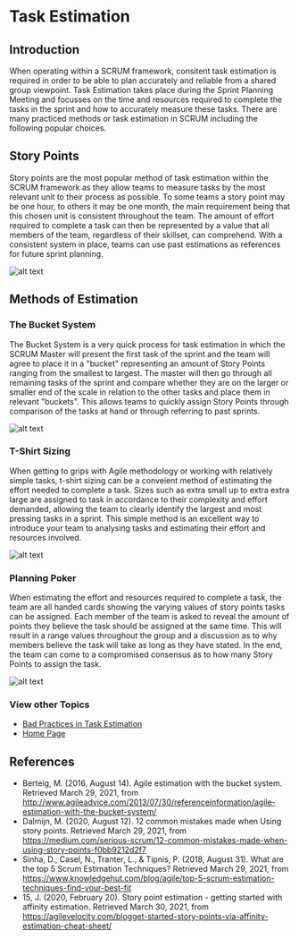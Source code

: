 # Task Estimation

## Introduction 
When operating within a SCRUM framework, consitent task estimation is required in order to be able to plan accurately and reliable from a shared group viewpoint.
Task Estimation takes place during the Sprint Planning Meeting and focusses on the time and resources required to complete the tasks in the sprint and how to accurately measure these tasks.
There are many practiced methods or task estimation in SCRUM including the following popular choices.

## Story Points
Story points are the most popular method of task estimation within the SCRUM framework as they allow teams to measure tasks by the most relevant unit to their process as possible. To some teams a story point may be one hour, to others it may be one month, the main requirement being that this chosen unit is consistent throughout the team. The amount of effort required to complete a task can then be represented by a value that all members of the team, regardless of their skillset, can comprehend. With a consistent system in place, teams can use past estimations as references for future sprint planning.

![alt text](https://d2o2utebsixu4k.cloudfront.net/media/images/1535700232368-image5.png  "An example of Story Points as a method of Task Estimation for building projects." )

## Methods of Estimation

### The Bucket System
The Bucket System is a very quick process for task estimation in which the SCRUM Master will present the first task of the sprint and the team will agree to place it in a "bucket" representing an amount of Story Points ranging from the smallest to largest. The master will then go through all remaining tasks of the sprint and compare whether they are on the larger or smaller end of the scale in relation to the other tasks and place them in relevant "buckets". This allows teams to quickly assign Story Points through comparison of the tasks at hand or through referring to past sprints.

![alt text](https://www.netsolutions.com/insights/wp-content/uploads/2020/07/Estimatng-the-Agile-Project-Using-The-Bucket-Theory.jpg "An example of The Bucket System in use.")


### T-Shirt Sizing
When getting to grips with Agile methodology or working with relatively simple tasks, t-shirt sizing can be a conveient method of estimating the effort needed to complete a task. Sizes such as extra small up to extra extra large are assigned to task in accordance to their complexity and effort demanded, allowing the team to clearly identify the largest and most pressing tasks in a sprint. This simple method is an excellent way to introduce your team to analysing tasks and estimating their effort and resources involved. 

![alt text](https://csharpcorner.azureedge.net/article/agile-story-point-estimation-techniques2/Images/User_Story-TshirtSize.JPG "T-Shirt Sizing.")

### Planning Poker
When estimating the effort and resources required to complete a task, the team are all handed cards showing the varying values of story points tasks can be assigned. Each member of the team is asked to reveal the amount of points they believe the task should be assigned at the same time. This will result in a range values throughout the group and a discussion as to why members believe the task will take as long as they have stated. In the end, the team can come to a compromised consensus as to how many Story Points to assign the task.

![alt text](https://www.mountaingoatsoftware.com/uploads/blog/poker-discussion.png "Planning Poker in progress.")

### View other Topics
* [Bad Practices in Task Estimation](/TaskEstimation/BadPractices.md)
* [Home Page](../README.MD)

## References
* Berteig, M. (2016, August 14). Agile estimation with the bucket system. Retrieved March 29, 2021, from http://www.agileadvice.com/2013/07/30/referenceinformation/agile-estimation-with-the-bucket-system/
* Dalmijn, M. (2020, August 12). 12 common mistakes made when Using story points. Retrieved March 29, 2021, from https://medium.com/serious-scrum/12-common-mistakes-made-when-using-story-points-f0bb9212d2f7
* Sinha, D., Casel, N., Tranter, L., &amp; Tipnis, P. (2018, August 31). What are the top 5 Scrum Estimation Techniques? Retrieved March 29, 2021, from https://www.knowledgehut.com/blog/agile/top-5-scrum-estimation-techniques-find-your-best-fit
* 15, J. (2020, February 20). Story point estimation - getting started with affinity estimation. Retrieved March 30, 2021, from https://agilevelocity.com/blogget-started-story-points-via-affinity-estimation-cheat-sheet/